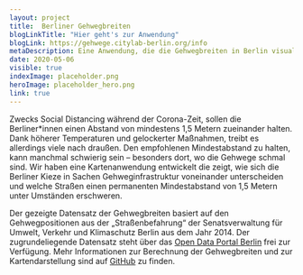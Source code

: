 ```yaml
---
layout: project
title:  Berliner Gehwegbreiten
blogLinkTitle: "Hier geht's zur Anwendung"
blogLink: https://gehwege.citylab-berlin.org/info
metaDescription: Eine Anwendung, die die Gehwegbreiten in Berlin visualisiert.
date: 2020-05-06
visible: true
indexImage: placeholder.png
heroImage: placeholder_hero.png
link: true
---
```


Zwecks Social Distancing während der Corona-Zeit, sollen die Berliner*innen einen Abstand von mindestens 1,5 Metern zueinander halten. Dank höherer Temperaturen und gelockerter Maßnahmen, treibt es allerdings viele nach draußen. Den empfohlenen Mindestabstand zu halten, kann manchmal schwierig sein – besonders dort, wo die Gehwege schmal sind. Wir haben eine Kartenanwendung entwickelt die zeigt, wie sich die Berliner Kieze in Sachen Gehweginfrastruktur voneinander unterscheiden und welche Straßen einen permanenten Mindestabstand von 1,5 Metern unter Umständen erschweren.

Der gezeigte Datensatz der Gehwegbreiten basiert auf den Gehwegpositionen aus der „Straßenbefahrung“ der Senatsverwaltung für Umwelt, Verkehr und Klimaschutz Berlin aus dem Jahr 2014. Der zugrundeliegende Datensatz steht über das [Open Data Portal Berlin](https://daten.berlin.de/datensaetze/straßenbefahrung-2014-gehweg-wfs-0) frei zur Verfügung. Mehr Informationen zur Berechnung der Gehwegbreiten und zur Kartendarstellung sind auf [GitHub](https://github.com/technologiestiftung/berlin_sidewalk_widths) zu finden.
